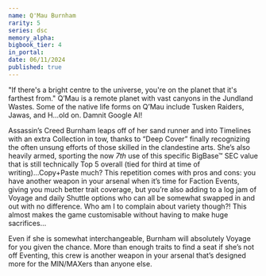 ```yaml
---
name: Q'Mau Burnham
rarity: 5
series: dsc
memory_alpha:
bigbook_tier: 4
in_portal:
date: 06/11/2024
published: true
---
```


"If there's a bright centre to the universe, you're on the planet that it's farthest from." Q’Mau is a remote planet with vast canyons in the Jundland Wastes. Some of the native life forms on Q’Mau include Tusken Raiders, Jawas, and H…old on. Damnit Google AI!

Assassin’s Creed Burnham leaps off of her sand runner and into Timelines with an extra Collection in tow, thanks to “Deep Cover” finally recognizing the often unsung efforts of those skilled in the clandestine arts. She’s also heavily armed, sporting the now *7th* use of this specific BigBase™ SEC value that is still technically Top 5 overall (tied for third at time of writing)...Copy+Paste much? This repetition comes with pros and cons: you have another weapon in your arsenal when it’s time for Faction Events, giving you much better trait coverage, but you’re also adding to a log jam of Voyage and daily Shuttle options who can all be somewhat swapped in and out with no difference. Who am I to complain about variety though?! This almost makes the game customisable without having to make huge sacrifices…

Even if she is somewhat interchangeable, Burnham will absolutely Voyage for you given the chance. More than enough traits to find a seat if she’s not off Eventing, this crew is another weapon in your arsenal that’s designed more for the MIN/MAXers than anyone else.
